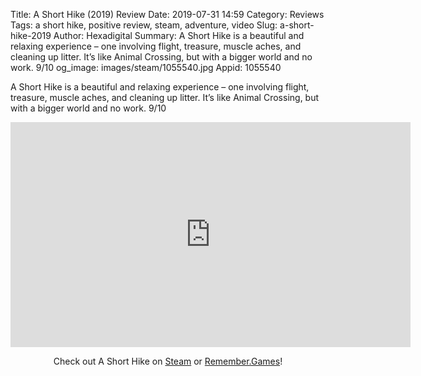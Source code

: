 Title: A Short Hike (2019) Review
Date: 2019-07-31 14:59
Category: Reviews
Tags: a short hike, positive review, steam, adventure, video
Slug: a-short-hike-2019
Author: Hexadigital
Summary: A Short Hike is a beautiful and relaxing experience – one involving flight, treasure, muscle aches, and cleaning up litter. It’s like Animal Crossing, but with a bigger world and no work. 9/10
og_image: images/steam/1055540.jpg
Appid: 1055540

A Short Hike is a beautiful and relaxing experience – one involving flight, treasure, muscle aches, and cleaning up litter. It’s like Animal Crossing, but with a bigger world and no work. 9/10

<center><iframe src="https://www.youtube.com/embed/1xcAMBE5Xnk?feature=oembed" allow="accelerometer; autoplay; encrypted-media; gyroscope; picture-in-picture" width="640" height="360" frameborder="0"></iframe>

Check out A Short Hike on [Steam](https://store.steampowered.com/app/1055540/?curator_clanid=34633900) or [Remember.Games](https://remember.games/game/29/)!</center>
